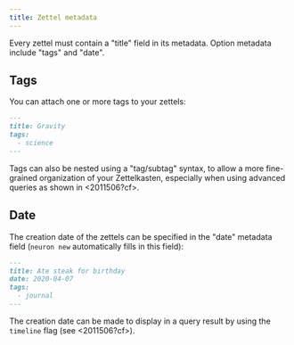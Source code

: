 ```yaml
---
title: Zettel metadata
---
```


Every zettel must contain a "title" field in its metadata. Option metadata include "tags" and "date".

## Tags

You can attach one or more tags to your zettels:

```markdown
---
title: Gravity
tags:
  - science
---
```

Tags can also be nested using a "tag/subtag" syntax, to allow a more fine-grained organization of your Zettelkasten, especially when using advanced queries as shown in <2011506?cf>.

## Date

The creation date of the zettels can be specified in the "date" metadata field (`neuron new` automatically fills in this field):

```markdown
---
title: Ate steak for birthday
date: 2020-04-07
tags:
  - journal
---
```

The creation date can be made to display in a query result by using the `timeline` flag (see <2011506?cf>).
